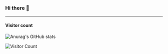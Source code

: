 ### Hi there 👋



----

#### Visitor count

![Anurag's GitHub stats](https://github-readme-stats.vercel.app/api?username=Arc-huangjingtong&show_icons=true&theme=radical)

![Visitor Count](https://profile-counter.glitch.me/Arc-huangjingtong/count.svg)

